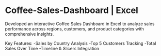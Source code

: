 # Coffee-Sales-Dashboard | Excel
Developed an interactive Coffee Sales Dashboard in Excel to analyze sales performance across regions, customers, and product categories with comprehensive insights.

Key Features:
-Sales by Country Analysis
-Top 5 Customers Tracking
-Total Sales Over Time
-Timeline & Slicers Integration
